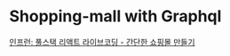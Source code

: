 # Shopping-mall with Graphql

[인프런: 풀스택 리액트 라이브코딩 - 간단한 쇼핑몰 만들기](https://www.inflearn.com/course/%ED%92%80%EC%8A%A4%ED%83%9D-%EB%A6%AC%EC%95%A1%ED%8A%B8-%EB%9D%BC%EC%9D%B4%EB%B8%8C%EC%BD%94%EB%94%A9-%EC%87%BC%ED%95%91%EB%AA%B0#)